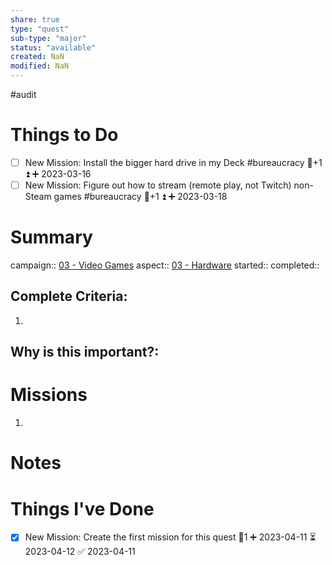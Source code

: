 ```yaml
---
share: true
type: "quest"
sub-type: "major"
status: "available"
created: NaN 
modified: NaN
---
```

 
 #audit 
# Things to Do
- [ ] New Mission: Install the bigger hard drive in my Deck #bureaucracy 🥄+1 ⏫  ➕ 2023-03-16 
- [ ] New Mission: Figure out how to stream (remote play, not Twitch) non-Steam games #bureaucracy 🥄+1 ⏫ ➕ 2023-03-18

# Summary
campaign:: [03 - Video Games](./03%20-%20Video%20Games.md)
aspect:: [03 - Hardware](./03%20-%20Hardware.md)
started:: 
completed::
## Complete Criteria:
1. 

## Why is this important?:

# Missions
1.

# Notes

# Things I've Done
- [x] New Mission: Create the first mission for this quest 🥄1 ➕ 2023-04-11 ⏳ 2023-04-12 ✅ 2023-04-11